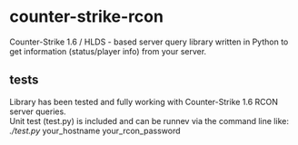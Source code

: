 counter-strike-rcon
===================

Counter-Strike 1.6 / HLDS - based server query library written in Python to get information (status/player info) from your server.

tests
-----

Library has been tested and fully working with Counter-Strike 1.6 RCON server queries.  
Unit test (test.py) is included and can be runnev via the command line like:  
*./test.py* your_hostname your_rcon_password  
